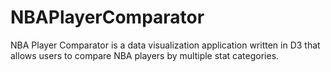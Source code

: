 # NBAPlayerComparator
NBA Player Comparator is a data visualization application written in D3 that allows users to compare NBA players by multiple stat categories.
